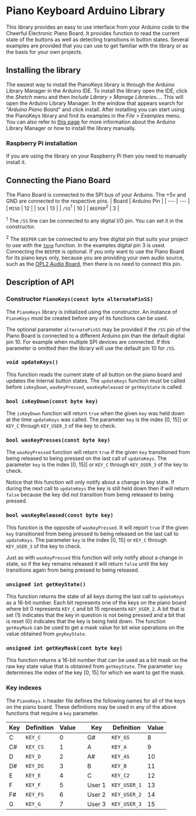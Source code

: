 # Piano Keyboard Arduino Library
This library provides an easy to use interface from your Arduino code to the Cheerful Electronic Piano Board. It provides function to read the current state of the buttons as well as detecting transitions in button states. Several examples are provided that you can use to get familiar with the library or as the basis for your own projects.

## Installing the library
The easiest way to install the PianoKeys library is through the Arduino Library Manager in the Arduino IDE. To install the library open the IDE, click the *Shetch* menu and then *Include Library* > *Manage Libraries...*. This will open the Arduino Library Manager. In the window that appears search for *"Arduino Piano Board"* and click install. After installing you can start using the PianoKeys library and find its examples in the *File* > *Examples* menu. You can also refer to [this page](https://www.arduino.cc/en/guide/libraries) for more information about the Arduino Library Manager or how to install the library manually.

### Raspberry Pi installation
If you are using the library on your Raspberry Pi then you need to manually install it.

## Connecting the Piano Board
The Piano Board is connected to the SPI bus of your Arduino. The +5v and GND are connected to the respective pins.
| Board | Arduino Pin |
| --- | --- |
| `MISO` | 12 |
| `SCK` | 13 |
| `/SS`<sup>1</sup> | 10 |
| `BEEPER`<sup>2</sup> | 3 |

<sup>1</sup> The `/SS` line can be connected to any digital I/O pin. You can set it in the constructor.

<sup>2</sup> The `BEEPER` can be connected to any free digital pin that suits your project to use with the [`tone`](https://www.arduino.cc/reference/en/language/functions/advanced-io/tone/) function. In the examples digital pin 3 is used. Connecting the `BEEPER` is optional. If you only want to use the Piano Board for its piano keys only, because you are providing your own audio source, such as the [OPL2 Audio Board](https://www.tindie.com/products/cheerful/opl2-audio-board/), then there is no need to connect this pin.

## Description of API
### Constructor `PianoKeys(const byte alternatePinSS)`
The `PianoKeys` library is initialized using the constructor. An instance of `PianoKeys` must be created before any of its functions can be used.

The optional parameter `alternatePinSS` may be provided if the `/SS` pin of the Piano Board is connected to a different Arduino pin than the default digital pin 10. For example when multiple SPI devices are connected. If this parameter is omitted then the library will use the default pin 10 for `/SS`.

### `void updateKeys()`
This function reads the current state of all button on the piano board and updates the internal button states. The `updateKeys` function must be called before `isKeyDown`, `wasKeyPressed`, `wasKeyReleased` or `getKeyState` is called.

### `bool isKeyDown(const byte key)`
The `isKeyDown` function will return `true` when the given `key` was held down at the time `updateKeys` was called. The parameter `key` is the index [0, 15]] or `KEY_C` through `KEY_USER_3` of the key to check.

### `bool wasKeyPresses(const byte key)`
The `wasKeyPressed` function will return `true` if the given `key` transitioned from being released to being pressed on the last call of `updateKeys`. The parameter `key` is the index [0, 15]] or `KEY_C` through `KEY_USER_3` of the key to check. 

Notice that this function will only notify about a change in key state. If during the next call to `updateKeys` the key is still held down then if will return `false` because the key did not transition from being released to being pressed.

### `bool wasKeyReleased(const byte key)`
This function is the opposite of `wasKeyPressed`. It will report `true` if the given `key` transitioned from being pressed to being released on the last call to `updateKeys`. The parameter `key` is the index [0, 15] or `KEY_C` through `KEY_USER_3` of the key to check.

Just as with `wasKeyPressed` this function will only notify about a change in state, so if the key remains released it will return `false` until the key transitions again from being pressed to being released.

### `unsigned int getKeyState()`
This function returns the state of all keys during the last call to `updateKeys` as a 16-bit number. Each bit represents one of the keys on the piano board where bit 0 represents `KEY_C` and bit 15 represents `KEY_USER_2`. A bit that is set (1) indicates that the key in question is not being pressed and a bit that is reset (0) indicates that the key is being held down. The function `getKeyMask` can be used to get a mask value for bit wise operations on the value obtained from `geyKeyState`.

### `unsigned int getKeyMask(cont byte key)`
This function returns a 16-bit number that can be used as a bit mask on the raw key state value that is obtained from `getKeyState`. The parameter `key` determines the index of the key [0, 15] for which we want to get the mask.

### Key indexes
The `PianoKeys.h` header file defines the following names for all of the keys on the piano board. These definitions may be used in any of the above functions that require a `key` parameter.

|Key|Definition|Value|   |Key|Definition|Value|
|--|--|--|--|--|--|--|
|C|`KEY_C`| 0||G#|`KEY_GS`|8|
|C#|`KEY_CS`|1||A|`KEY_A`| 9|
|D|`KEY_D`| 2||A#|`KEY_AS`|10|
|D#|`KEY_DS`|3||B|`KEY_B`| 11|
|E|`KEY_E`| 4||C|`KEY_C2`|12|
|F|`KEY_F`| 5||User 1|`KEY_USER_1`|13|
|F#|`KEY_FS`|6||User 2|`KEY_USER_2`|14|
|G|`KEY_G`| 7||User 3|`KEY_USER_3`|15|
